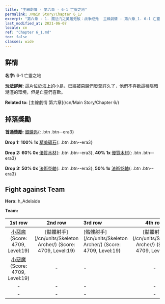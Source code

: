 ```yaml
---
title: "主線劇情 - 第六章 - 6-1 亡靈之地"
permalink: /Main Story/Chapter 6_1/
excerpt: "第六章 - 1. 魔法门之英雄无敌：战争纪元  主線劇情 - 第六章_1. 6-1 亡靈之地"
last_modified_at: 2021-06-07
locale: cn
ref: "Chapter 6_1.md"
toc: false
classes: wide
---
```


## 詳情

 **名字:** 6-1 亡靈之地

 **玩法詳解:** 這片位於海上的小島，已經被惡魔們廢棄許久了，他們不喜歡這種陰暗潮溼的環境，但是亡靈們喜歡。

 **Related to:** [主線劇情 第六章](/cn/Main Story/Chapter 6/)

## 掉落獎勵

 **首通獎勵:** [銀鑰匙](/cn/Items/con_693/){: .btn .btn--era3}

 **Drop 1:** **100% 1x** [精美礦石](/cn/Items/mat_19/){: .btn .btn--era3}

 **Drop 2:** **60% 0x** [優質木材](/cn/Items/mat_13/){: .btn .btn--era3}, **40% 1x** [優質木材](/cn/Items/mat_13/){: .btn .btn--era3}

 **Drop 3:** **50% 0x** [法術卷軸](/cn/Items/con_694/){: .btn .btn--era3}, **50% 1x** [法術卷軸](/cn/Items/con_694/){: .btn .btn--era3}


## Fight against Team
 **Hero:** h_Adelaide

 **Team:**


  | 1st row | 2nd row | 3rd row | 4th row |
  |:----:|:----:|:----|:----:|
  | [小惡魔](/cn/units/Imp/) (Score: 4709, Level:19)  | [骷髏射手](/cn/units/Skeleton Archer/) (Score: 4709, Level:19)  | [骷髏射手](/cn/units/Skeleton Archer/) (Score: 4709, Level:19)  | [骷髏射手](/cn/units/Skeleton Archer/) (Score: 4709, Level:19)  |
  | [小惡魔](/cn/units/Imp/) (Score: 4709, Level:19)  | - | - | - |
  | - | - | - | - |
  | - | - | - | - |


